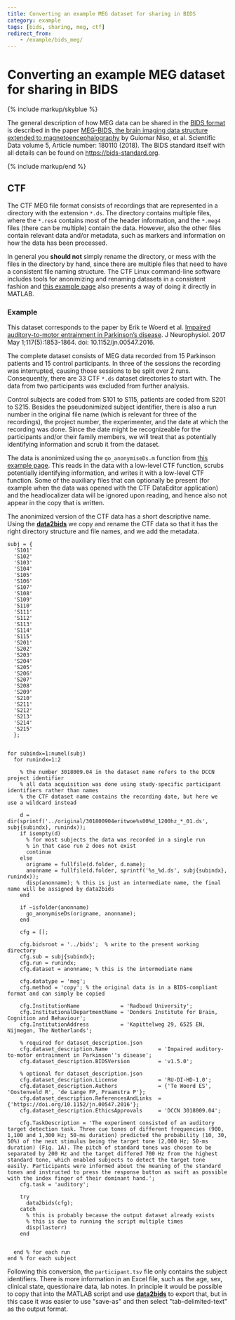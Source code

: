 ```yaml
---
title: Converting an example MEG dataset for sharing in BIDS
category: example
tags: [bids, sharing, meg, ctf]
redirect_from:
    - /example/bids_meg/
---
```


# Converting an example MEG dataset for sharing in BIDS

{% include markup/skyblue %}

The general description of how MEG data can be shared in the [BIDS format](https://bids.neuroimaging.io) is described in the paper [MEG-BIDS, the brain imaging data structure extended to magnetoencephalography](https://doi.org/10.1038/sdata.2018.110) by Guiomar Niso, et al. Scientific Data volume 5, Article number: 180110 (2018). The BIDS standard itself with all details can be found on <https://bids-standard.org>.
 
{% include markup/end %}

## CTF

The CTF MEG file format consists of recordings that are represented in a directory with the extension `*.ds`. The directory contains multiple files, where the `*.res4` contains most of the header information, and the `*.meg4` files (there can be multiple) contain the data. However, also the other files contain relevant data and/or metadata, such as markers and information on how the data has been processed.  

In general you **should not** simply rename the directory, or mess with the files in the directory by hand, since there are multiple files that need to have a consistent file naming structure. The CTF Linux command-line software includes tools for anonimizing and renaming datasets in a consistent fashion and [this example page](/faq/how_can_i_anonymize_a_ctf_dataset) also presents a way of doing it directly in MATLAB.

### Example

This dataset corresponds to the paper by Erik te Woerd et al. [Impaired auditory-to-motor entrainment in Parkinson’s disease](https://doi.org/10.1152/jn.00547.2016). J Neurophysiol. 2017 May 1;117(5):1853-1864. doi: 10.1152/jn.00547.2016.

The complete dataset consists of MEG data recorded from 15 Parkinson patients and 15 control participants. In three of the sessions the recording was interrupted, causing those sessions to be split over 2 runs. Consequently, there are 33 CTF `*.ds` dataset directories to start with. The data from two participants was excluded from further analysis.

Control subjects are coded from S101 to S115, patients are coded from S201 to S215. Besides the pseudonimized subject identifier, there is also a run number in the original file name (which is relevant for three of the recordings), the project number, the experimenter, and the date at which the recording was done. Since the date might be recognizeable for the participants and/or their family members, we will treat that as potentially identifying information and scrub it from the dataset.

The data is anonimized using the `go_anonymiseDs.m` function from [this example page](/faq/how_can_i_anonymize_a_ctf_dataset/#using-matlab). This reads in the data with a low-level CTF function, scrubs potentially identifying  information, and writes it with a low-level CTF function. Some of the auxiliary files that can optionally be present (for example when the data was opened with the CTF DataEditor application) and the headlocalizer data will be ignored upon reading, and hence also not appear in the copy that is written.

The anonimized version of the CTF data has a short descriptive name. Using the **[data2bids](/reference/data2bids)** we copy and rename the CTF data so that it has the right directory structure and file names, and we add the metadata.


```
subj = {
  'S101'
  'S102'
  'S103'
  'S104'
  'S105'
  'S106'
  'S107'
  'S108'
  'S109'
  'S110'
  'S111'
  'S112'
  'S113'
  'S114'
  'S115'
  'S201'
  'S202'
  'S203'
  'S204'
  'S205'
  'S206'
  'S207'
  'S208'
  'S209'
  'S210'
  'S211'
  'S212'
  'S213'
  'S214'
  'S215'
  };


for subindx=1:numel(subj)
  for runindx=1:2
    
    % the number 3018009.04 in the dataset name refers to the DCCN project identifier
    % all data acquisition was done using study-specific participant identifiers rather than names  
    % the CTF dataset name contains the recording date, but here we use a wildcard instead  

    d = dir(sprintf('../original/301800904eritwoe%s00%d_1200hz_*_01.ds', subj{subindx}, runindx));
    if isempty(d)
      % for most subjects the data was recorded in a single run
      % in that case run 2 does not exist
      continue
    else
      origname = fullfile(d.folder, d.name);
      anonname = fullfile(d.folder, sprintf('%s_%d.ds', subj{subindx}, runindx));
      disp(anonname); % this is just an intermediate name, the final name will be assigned by data2bids
    end
    
    if ~isfolder(anonname)
      go_anonymiseDs(origname, anonname);
    end
    
    cfg = [];
    
    cfg.bidsroot = '../bids';  % write to the present working directory
    cfg.sub = subj{subindx};
    cfg.run = runindx;
    cfg.dataset = anonname; % this is the intermediate name
    
    cfg.datatype = 'meg';
    cfg.method = 'copy'; % the original data is in a BIDS-compliant format and can simply be copied
    
    cfg.InstitutionName             = 'Radboud University';
    cfg.InstitutionalDepartmentName = 'Donders Institute for Brain, Cognition and Behaviour';
    cfg.InstitutionAddress          = 'Kapittelweg 29, 6525 EN, Nijmegen, The Netherlands';
    
    % required for dataset_description.json
    cfg.dataset_description.Name                = 'Impaired auditory-to-motor entrainment in Parkinson''s disease';
    cfg.dataset_description.BIDSVersion         = 'v1.5.0';
    
    % optional for dataset_description.json
    cfg.dataset_description.License             = 'RU-DI-HD-1.0';
    cfg.dataset_description.Authors             = {'Te Woerd ES', 'Oostenveld R', 'de Lange FP, Praamstra P'};
    cfg.dataset_description.ReferencesAndLinks  = {'https://doi.org/10.1152/jn.00547.2016'};
    cfg.dataset_description.EthicsApprovals     = 'DCCN 3018009.04';
    
    cfg.TaskDescription = 'The experiment consisted of an auditory target detection task. Three cue tones of different frequencies (900, 1,100 and 1,300 Hz; 50-ms duration) predicted the probability (10, 30, 50%) of the next stimulus being the target tone (2,000 Hz; 50-ms duration) (Fig. 1A). The pitch of standard tones was chosen to be separated by 200 Hz and the target differed 700 Hz from the highest standard tone, which enabled subjects to detect the target tone easily. Participants were informed about the meaning of the standard tones and instructed to press the response button as swift as possible with the index finger of their dominant hand.';
    cfg.task = 'auditory';
    
    try
      data2bids(cfg);
    catch
      % this is probably because the output dataset already exists
      % this is due to running the script multiple times
      disp(lasterr)
    end
    
    
  end % for each run
end % for each subject
```

Following this conversion, the `participant.tsv` file only contains the subject identifiers. There is more information in an Excel file, such as the age, sex, clinical state, questionaire data, lab notes. In principle it would be possible to copy that into the MATLAB script and use **[data2bids](/reference/data2bids)** to export that, but in this case it was easier to use "save-as" and then select "tab-delimited-text" as the output format.
